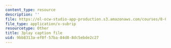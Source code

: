 ```yaml
---
content_type: resource
description: ''
file: https://ol-ocw-studio-app-production.s3.amazonaws.com/courses/8-01sc-classical-mechanics-fall-2016/9bb8313aef0f57ba84d88dc5ebde2c27_i2_731Gi9bg.vtt
file_type: application/x-subrip
resourcetype: Other
title: 3play caption file
uid: 9bb8313a-ef0f-57ba-84d8-8dc5ebde2c27
---
```

